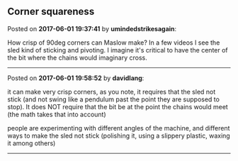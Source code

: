 ## Corner squareness
Posted on **2017-06-01 19:37:41** by **umindedstrikesagain**:

How crisp of 90deg corners can Maslow make? In a few videos I see the sled kind of sticking and pivoting. I imagine it's critical to have the center of the bit where the chains would imaginary cross.

---

Posted on **2017-06-01 19:58:52** by **davidlang**:

it can make very crisp corners, as you note, it requires that the sled not stick (and not swing like a pendulum past the point they are supposed to stop). It does NOT require that the bit be at the point the chains would meet (the math takes that into account)



people are experimenting with different angles of the machine, and different ways to make the sled not stick (polishing it, using a slippery plastic, waxing it among others)

---

